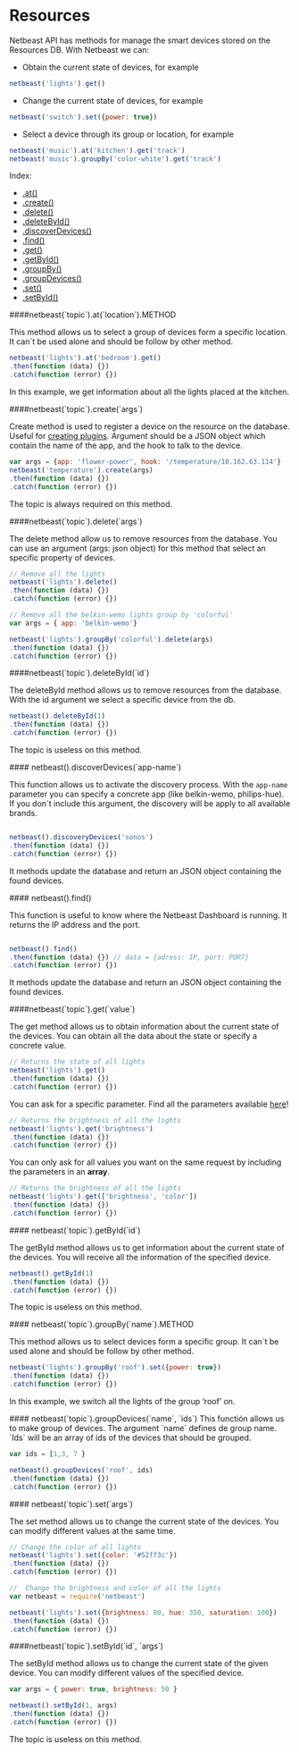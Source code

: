 # Resources

Netbeast API has methods for manage the smart devices stored on the Resources DB. With Netbeast we can:
*   Obtain the current state of devices, for example
````javascript
netbeast('lights').get()
````
*   Change the current state of devices, for example
````javascript
netbeast('switch').set({power: true})
````
*   Select a device through its group or location, for example
````javascript
netbeast('music').at('kitchen').get('track')
netbeast('music').groupBy('color-white').get('track')
````

Index:

* [.at()](#at)
* [.create()](#create)
* [.delete()](#delete)
* [.deleteById()](#deleteById)
* [.discoverDevices()](#discoverDevices)
* [.find()](#find)
* [.get()](#get)
* [.getById()](#getById)
* [.groupBy()](#groupBy)
* [.groupDevices()](#groupDevices)
* [.set()](#set)
* [.setById()](#setById)

<a name="at">
####netbeast(`topic`).at(`location`).METHOD

This method allows us to select a group of devices form a specific location. It can´t be used alone and should be follow by other method.

````javascript
netbeast('lights').at('bedroom').get()
.then(function (data) {})
.catch(function (error) {})
````


In this example, we get information about all the lights placed at the kitchen.

<a name="create">
####netbeast(`topic`).create(`args`)

Create method is used to register a device on the resource on the database. Useful for [creating plugins](../creating_a_plugin). Argument should be a JSON object which contain the name of the app, and the hook to talk to the device.

````javascript
var args = {app: 'flower-power', hook: '/temperature/10.162.63.114'}
netbeast('temperature').create(args)
.then(function (data) {})
.catch(function (error) {})
````

The topic is always required on this method.

<a name="delete">
####netbeast(`topic`).delete(`args`)

The delete method allow us to remove resources from the database. You can use an argument (args: json object) for this method that select an specific property of devices.

````javascript
// Remove all the lights
netbeast('lights').delete()
.then(function (data) {})
.catch(function (error) {})

// Remove all the belkin-wemo lights group by 'colorful'
var args = { app: 'belkin-wemo'}

netbeast('lights').groupBy('colorful').delete(args)
.then(function (data) {})
.catch(function (error) {})
````
<a name="deleteById">
####netbeast(`topic`).deleteById(`id`)

The deleteById method allows us to remove resources from the database. With the id argument we select a specific device from the db.

````javascript
netbeast().deleteById(1)
.then(function (data) {})
.catch(function (error) {})
````

The topic is useless on this method.

<a name="discoveryDevices">
#### netbeast().discoverDevices(`app-name`)

This function allows us to activate the discovery process. With the `app-name` parameter you can specify a concrete app (like belkin-wemo, philips-hue). If you don´t include this argument, the discovery will be apply to all available brands.

````javascript

netbeast().discoveryDevices('sonos')
.then(function (data) {})
.catch(function (error) {})
````
It methods update the database and return an JSON object containing the found devices.

<a name="find">
#### netbeast().find()

This function is useful to know where the Netbeast Dashboard is running. It returns the IP address and the port.

````javascript

netbeast().find()
.then(function (data) {}) // data = {adress: IP, port: PORT}
.catch(function (error) {})
````
It methods update the database and return an JSON object containing the found devices.

<a name="get">
####netbeast(`topic`).get(`value`)

The get method allows us to obtain information about the current state of the devices. You can obtain all the data about the state or specify a concrete value.

````javascript
// Returns the state of all lights
netbeast('lights').get()
.then(function (data) {})
.catch(function (error) {})
````
You can ask for a specific parameter. Find all the parameters available [here](./structure.md#arguments)!
````javascript
// Returns the brightness of all the lights
netbeast('lights').get('brightness')
.then(function (data) {})
.catch(function (error) {})
````
 You can only ask for all values you want on the same request by including the parameters in an **array**.
 ````javascript
 // Returns the brightness of all the lights
 netbeast('lights').get(['brightness', 'color'])
 .then(function (data) {})
 .catch(function (error) {})
 ````

<a name="getById">
#### netbeast(`topic`).getById(`id`)

The getById method allows us to get information about the current state of the devices. You will receive all the information of the specified device.

````javascript
netbeast().getById(1)
.then(function (data) {})
.catch(function (error) {})
````

The topic is useless on this method.

<a name="groupBy">
#### netbeast(`topic`).groupBy(`name`).METHOD

This method allows us to select devices form a specific group. It can´t be used alone and should be follow by other method.

````javascript
netbeast('lights').groupBy('roof').set({power: true})
.then(function (data) {})
.catch(function (error) {})
````

In this example, we switch all the lights of the group ‘roof’ on.

<a name="groupDevices">
#### netbeast(`topic`).groupDevices(`name`, `ids`)
This functión allows us to make group of devices. The argument `name` defines de group name. `Ids` will be an array of ids of the devices that should be grouped.

````javascript
var ids = [1,3, 7 }

netbeast().groupDevices('roof', ids)
.then(function (data) {})
.catch(function (error) {})
````


<a name="set">
#### netbeast(`topic`).set(`args`)

The set method allows us to change the current state of the devices. You can modify different values at the same time.

````javascript
// Change the color of all lights
netbeast('lights').set({color: '#52ff3c'})
.then(function (data) {})
.catch(function (error) {})

//  Change the brightness and color of all the lights
var netbeast = require('netbeast')

netbeast('lights').set({brightness: 80, hue: 350, saturation: 100})
.then(function (data) {})
.catch(function (error) {})
````
<a name="setById">
####netbeast(`topic`).setById(`id`, `args`)

The setById method allows us to change the current state of the given device. You can modify different values of the specified device.

````javascript
var args = { power: true, brightness: 50 }

netbeast().setById(1, args)
.then(function (data) {})
.catch(function (error) {})
````

The topic is useless on this method.

